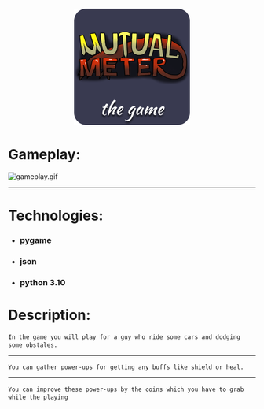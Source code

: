 <a style="text-align:center;">

![mutual_meter_logo.png](assets/images/mutual_meter_logo.png)

</a>

# Gameplay:

![gameplay.gif](presentation_files\gameplay.gif)
___
# Technologies:
* ### pygame
* ### json
* ### python 3.10

# Description:

    In the game you will play for a guy who ride some cars and dodging some obstales.
    
___

    You can gather power-ups for getting any buffs like shield or heal.

___

    You can improve these power-ups by the coins which you have to grab while the playing